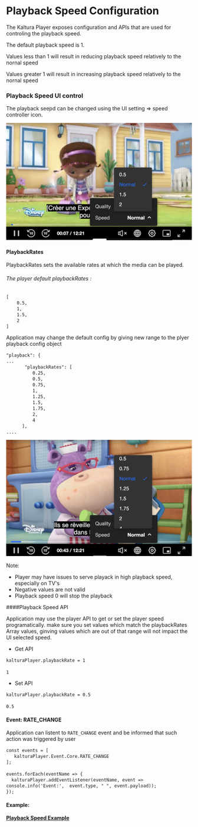 # Playback Speed Configuration

The Kaltura Player exposes configuration and APIs that are used for controling the playback speed.

The default playback speed is 1.

Values less than 1 will result in reducing playback speed relatively to the nornal speed

Values greater 1 will result in increasing playback speed relatively to the nornal speed


### Playback Speed UI control

The playback seepd can be changed using the UI setting => speed controller icon.


![example](./images/playbackSpeedConfig.png)

#### PlaybackRates

PlaybackRates sets the available rates at which the media can be played.

###### The player default playbackRates :

```
[
    0.5,
    1,
    1.5,
    2
]
```

Application may change the default config by giving new range to the plyer playback config object

```
"playback": { 
...
       "playbackRates": [
          0.25,
          0.5,
          0.75,      
          1,
          1.25,
          1.5,
          1.75,
          2,
          4
      ],
....
```

![example](./images/playbackSpeedConfigNewRange.png)

Note:
 
  * Player may have issues to serve playack in high playback speed, especially on TV's
  * Negative values are not valid
  * Playback speed 0 will stop the playback


####Playback Speed API

Application may use the player API to get or set the player speed programatically.
make sure you set values which match the playbackRates Array values, ginving values which are out of that range will not impact the UI selected speed.

* Get API


```
kalturaPlayer.playbackRate = 1

1

```

* Set API

```
kalturaPlayer.playbackRate = 0.5

0.5

```

#### Event: RATE_CHANGE 

Application can listent to `RATE_CHANGE` event and be informed that such action was triggered by user 

```
const events = [
   kalturaPlayer.Event.Core.RATE_CHANGE
];

events.forEach(eventName => {
  kalturaPlayer.addEventListener(eventName, event => console.info('Event:',  event.type, " ", event.payload));
});
```



#### Example:

**[Playback Speed Example](https://codepen.io/giladna/pen/Poawvre)**

